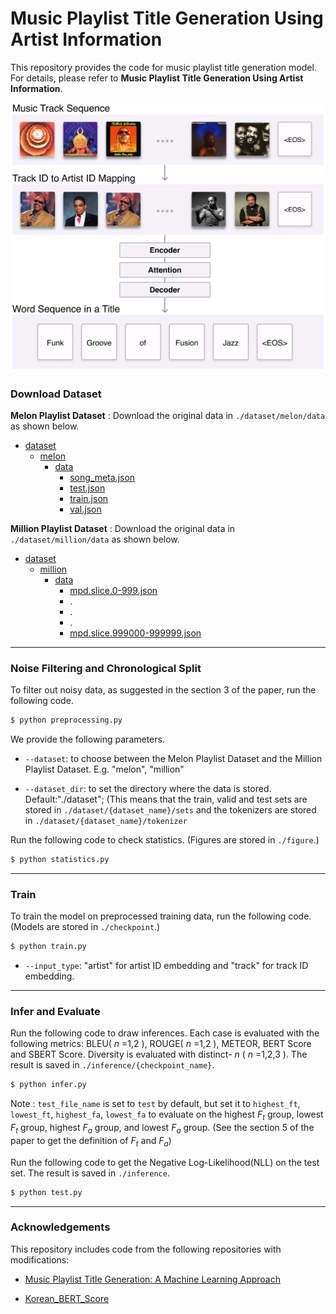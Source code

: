 # Music Playlist Title Generation Using Artist Information

This repository provides the code for music playlist title generation model. For details, please refer to **Music Playlist Title Generation Using Artist Information**.

<img src="teaser.png">


### Download Dataset

**Melon Playlist Dataset** : Download the original data in ``./dataset/melon/data`` as shown below. 

* [dataset](./dataset)
    * [melon](./dataset/melon)
        * [data](./dataset/melon/data)
            * [song_meta.json](./dataset/melon/data/song_meta.json)
            * [test.json](./dataset/melon/data/test.json)
            * [train.json](./dataset/melon/data/train.json)
            * [val.json](./dataset/melon/data/val.json)

**Million Playlist Dataset** : Download the original data in ``./dataset/million/data`` as shown below. 

* [dataset](./dataset)
    * [million](./dataset/million)
        * [data](./dataset/million/data)
            * [mpd.slice.0-999.json](./dataset/million/data/mpd.slice.0-999.json)
            * .
            * .
            * .
            * [mpd.slice.999000-999999.json](./dataset/million/data/mpd.slice.999000-999999.json)




---------------------------------------

### Noise Filtering and Chronological Split
To filter out noisy data, as suggested in the section 3 of the paper, run the following code.

```sh
$ python preprocessing.py
```

We provide the following parameters.

- `--dataset`: to choose between the Melon Playlist Dataset and the Million Playlist Dataset. E.g. "melon", "million"

- `--dataset_dir`: to set the directory where the data is stored. Default:"./dataset"; (This means that the train, valid and test sets are stored in ``./dataset/{dataset_name}/sets`` and the tokenizers are stored in ``./dataset/{dataset_name}/tokenizer``

Run the following code to check statistics. (Figures are stored in ``./figure``.)

```sh
$ python statistics.py
```

---------------------------------------

### Train

To train the model on preprocessed training data, run the following code. (Models are stored in ``./checkpoint``.)

```sh
$ python train.py
```

- `--input_type`: "artist" for artist ID embedding and "track" for track ID embedding.

---------------------------------------

### Infer and Evaluate

Run the following code to draw inferences. Each case is evaluated with the following metrics: BLEU( $n$ =1,2 ), ROUGE( $n$ =1,2 ), METEOR, BERT Score and SBERT Score. Diversity is evaluated with distinct- $n$ ( $n$ =1,2,3 ). The result is saved in ``./inference/{checkpoint_name}``. 

```sh
$ python infer.py
```

Note : `test_file_name` is set to `test` by default, but set it to `highest_ft`, `lowest_ft`, `highest_fa`, `lowest_fa` to evaluate on the highest $F_t$ group, lowest $F_t$ group, highest $F_a$ group, and lowest $F_a$ group. (See the section 5 of the paper to get the definition of $F_t$ and $F_a$)


Run the following code to get the Negative Log-Likelihood(NLL) on the test set. The result is saved in ``./inference``.

```sh
$ python test.py
```

---------------------------------------
### Acknowledgements

This repository includes code from the following repositories with modifications:
* [Music Playlist Title Generation: A Machine Learning Approach](https://github.com/SeungHeonDoh/ply_title_gen)

* [Korean_BERT_Score](https://github.com/lovit/KoBERTScore)
